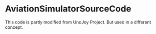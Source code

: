 # AviationSimulatorSourceCode
This code is partly modified from UnoJoy Project. But used in a different concept.
